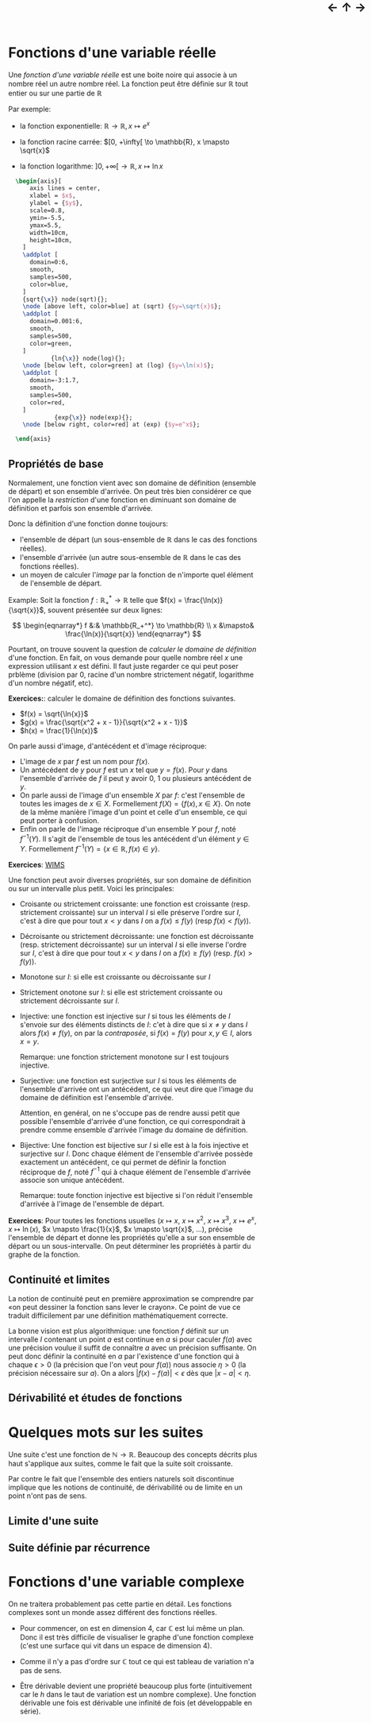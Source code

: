 <div style="position: fixed; right:10px; top: 0px; font-weight: bold;
            font-size: x-large;">
  <a href="Nombres.html" style="text-decoration: none;">←</a>
  <a href="../Maths.html" style="text-decoration: none;">↑</a>
  <a href="Eqdiff.html" style="text-decoration: none;">→</a>
</div>

# Fonctions d'une variable réelle

Une *fonction d'une variable réelle* est une boite noire qui associe à un
nombre réel un autre nombre réel. La fonction peut être définie sur
$\mathbb{R}$ tout entier ou sur une partie de $\mathbb{R}$

Par exemple:

- la fonction exponentielle:
  $\mathbb{R} \to \mathbb{R}, x \mapsto e^x$

- la fonction racine carrée:
  $[0, +\infty[ \to \mathbb{R}, x \mapsto \sqrt{x}$

- la fonction logarithme:
  $]0, +\infty[ \to \mathbb{R}, x \mapsto \ln{x}$

```tikz
  \begin{axis}[
      axis lines = center,
      xlabel = $x$,
      ylabel = {$y$},
      scale=0.8,
      ymin=-5.5,
      ymax=5.5,
      width=10cm,
      height=10cm,
    ]
    \addplot [
      domain=0:6,
      smooth,
      samples=500,
      color=blue,
    ]
    {sqrt{\x}} node(sqrt){};
    \node [above left, color=blue] at (sqrt) {$y=\sqrt{x}$};
    \addplot [
      domain=0.001:6,
      smooth,
      samples=500,
      color=green,
    ]
            {ln{\x}} node(log){};
    \node [below left, color=green] at (log) {$y=\ln(x)$};
    \addplot [
      domain=-3:1.7,
      smooth,
      samples=500,
      color=red,
    ]
             {exp{\x}} node(exp){};
    \node [below right, color=red] at (exp) {$y=e^x$};

  \end{axis}
```

## Propriétés de base

Normalement, une fonction vient avec son domaine de définition (ensemble de
départ) et son ensemble d'arrivée. On peut très
bien considérer ce que l'on appelle la *restriction* d'une fonction en
diminuant son domaine de définition et parfois son ensemble d'arrivée.

Donc la définition d'une fonction donne toujours:

- l'ensemble de départ (un sous-ensemble de $\mathbb{R}$ dans le cas des
  fonctions réelles).
- l'ensemble d'arrivée (un autre sous-ensemble de $\mathbb{R}$ dans le cas des
  fonctions réelles).
- un moyen de calculer l'*image* par la fonction de n'importe quel élément de
  l'ensemble de départ.

Example: Soit la fonction $f : \mathbb{R_+^*} \to \mathbb{R}$ telle que $f(x)
= \frac{\ln(x)}{\sqrt{x}}$, souvent présentée sur deux lignes:

$$
\begin{eqnarray*}
f &:& \mathbb{R_+^*} \to \mathbb{R} \\
x &\mapsto& \frac{\ln(x)}{\sqrt{x}}
\end{eqnarray*}
$$

Pourtant, on trouve souvent la question de *calculer le domaine de définition*
d'une fonction. En fait, on vous demande pour quelle nombre réel $x$ une
expression utilisant $x$ est défini. Il faut juste regarder ce qui peut poser
prblème (division par $0$, racine d'un nombre strictement négatif, logarithme
d'un nombre négatif, etc).

**Exercices:**: calculer le domaine de définition des fonctions suivantes.

- $f(x) = \sqrt{\ln{x}}$
- $g(x) = \frac{\sqrt{x^2 + x - 1}}{\sqrt{x^2 + x - 1}}$
- $h(x) = \frac{1}{\ln(x)}$

On parle aussi d'image, d'antécédent et d'image réciproque:
- L'image de $x$ par $f$ est un nom pour $f(x)$.
- Un antécédent de $y$ pour $f$ est un $x$ tel que $y = f(x)$. Pour $y$ dans
  l'ensemble d'arrivée de $f$ il peut y avoir $0$, $1$ ou plusieurs antécédent
  de $y$.
- On parle aussi de l'image d'un ensemble $X$ par $f$: c'est l'ensemble de
  toutes les images de $x \in X$. Formellement $f(X) = \{ f(x), x \in X\}$.
  On note de la même manière l'image d'un point et celle d'un ensemble, ce qui
  peut porter à confusion.
- Enfin on parle de l'image réciproque d'un ensemble $Y$ pour $f$, noté
  $f^{-1}(Y)$. Il s'agit de l'ensemble de tous les antécédent d'un élément $y
  \in Y$. Formellement  $f^{-1}(Y) = \{ x \in \mathbb{R}, f(x) \in y\}$.

**Exercices**:
[WIMS](https://wims.univ-cotedazur.fr/wims/wims.cgi?module=adm/class/classes&lang=fr&type=authparticipant&class=6363390&subclass=yes)

Une fonction peut avoir diverses propriétés, sur son domaine de définition
ou sur un intervalle plus petit. Voici les principales:

- Croisante ou strictement croissante: une fonction est croissante
  (resp. strictement croissante) sur un interval $I$ si elle préserve
  l'ordre sur $I$, c'est à dire que pour tout $x < y$ dans $I$ on a $f(x) \leq
  f(y)$ (resp $f(x) < f(y)$).

- Décroisante ou strictement décroissante: une fonction est décroissante
  (resp. strictement décroissante) sur un interval $I$ si elle inverse
  l'ordre sur $I$, c'est à dire que pour tout $x < y$ dans $I$ on a $f(x) \geq
  f(y)$ (resp. $f(x) > f(y)$).

- Monotone sur $I$: si elle est croissante ou décroissante sur $I$

- Strictement onotone sur $I$: si elle est strictement croissante ou
  strictement décroissante sur $I$.

- Injective: une fonction est injective sur $I$ si tous les éléments de $I$
  s'envoie sur des éléments distincts de $I$: c'et à dire que si $x \neq y$
  dans $I$ alors $f(x) \neq f(y)$, on par la *contraposée*, si $f(x) = f(y)$
  pour $x,y \in I$, alors $x = y$.

  Remarque: une fonction strictement monotone sur I est toujours injective.

- Surjective: une fonction est surjective sur $I$ si tous les éléments de
  l'ensemble d'arrivée ont un antécédent, ce qui veut dire que l'image du
  domaine de définition est l'ensemble d'arrivée.

  Attention, en genéral, on ne s'occupe pas de rendre aussi petit que possible
  l'ensemble d'arrivée d'une fonction, ce qui correspondrait à prendre comme
  ensemble d'arrivée l'image du domaine de définition.

- Bijective: Une fonction est bijective sur $I$ si elle est à la fois
  injective et surjective sur $I$. Donc chaque élément de l'ensemble d'arrivée
  possède exactement un antécédent, ce qui permet de définir la fonction
  réciproque de $f$, noté $f^{-1}$ qui à chaque élément de l'ensemble
  d'arrivée associe son unique antécédent.

  Remarque: toute fonction injective est bijective si l'on réduit l'ensemble
  d'arrivée à l'image de l'ensemble de départ.

**Exercices**: Pour toutes les fonctions usuelles ($x \mapsto x$, $x \mapsto
x^2$, $x \mapsto x^3$, $x \mapsto e^x$, $x \mapsto \ln(x)$, $x \mapsto
\frac{1}{x}$, $x \mapsto \sqrt{x}$, ...), précise l'ensemble de départ et
donne les propriétés qu'elle a sur son ensemble de départ ou un
sous-intervalle. On peut déterminer les propriétés à partir du graphe de la
fonction.

## Continuité et limites

La notion de continuité peut en première approximation se comprendre
par «on peut dessiner la fonction sans lever le crayon». Ce point de vue ce
traduit difficilement par une définition mathématiquement correcte.

La bonne vision est plus algorithmique: une fonction $f$ définit sur un
intervalle $I$ contenant un point $a$ est continue en $a$ si
pour caculer $f(a)$ avec une précision voulue il suffit de connaître
$a$ avec un précision suffisante. On peut donc définir la continuité en $a$
par l'existence d'une fonction qui à chaque $\epsilon > 0$ (la précision que
l'on veut pour $f(a)$) nous associe $\eta > 0$ (la précision nécessaire sur
$a$). On a alors $|f(x) - f(a)| < \epsilon$ dès que $|x - a| < \eta$.

## Dérivabilité et études de fonctions

# Quelques mots sur les suites

Une suite c'est une fonction de $\mathbb{N} \to \mathbb{R}$.
Beaucoup des concepts décrits plus haut s'applique aux suites,
comme le fait que la suite soit croissante.

Par contre le fait que l'ensemble des entiers naturels soit discontinue
implique que les notions de continuité, de dérivabilité ou de limite en un
point n'ont pas de sens.

## Limite d'une suite

## Suite définie par récurrence

# Fonctions d'une variable complexe

On ne traitera probablement pas cette partie en détail. Les fonctions
complexes sont un monde assez différent des fonctions réelles.

- Pour commencer, on est en dimension 4, car $\mathbb{C}$ est lui même un plan.
  Donc il est très difficile de visualiser le graphe d'une fonction complexe
  (c'est une surface qui vit dans un espace de dimension 4).

- Comme il n'y a pas d'ordre sur $\mathbb{C}$ tout ce qui est tableau de
  variation n'a pas de sens.

- Être dérivable devient une propriété beaucoup plus forte (intuitivement car
  le $h$ dans le taut de variation est un nombre complexe). Une fonction
  dérivable une fois est dérivable une infinité de fois (et développable en
  série).
